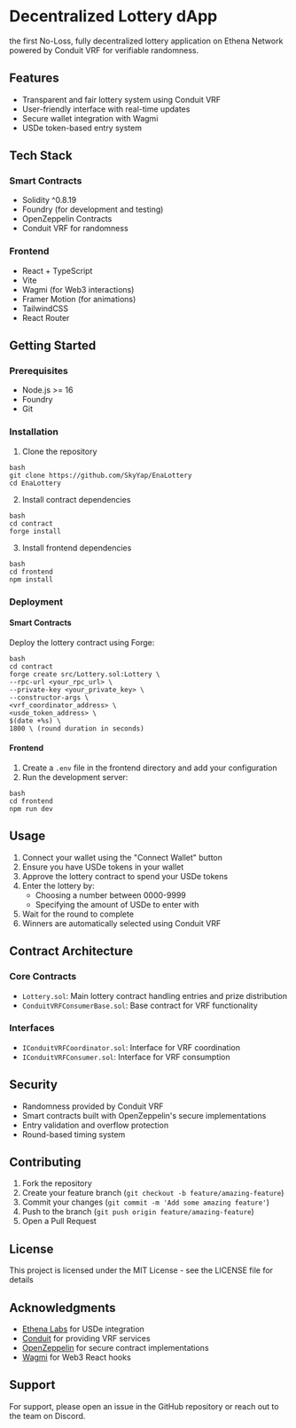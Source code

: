 # Decentralized Lottery dApp

the first No-Loss, fully decentralized lottery application on Ethena Network powered by Conduit VRF for verifiable randomness.

## Features

- Transparent and fair lottery system using Conduit VRF
- User-friendly interface with real-time updates
- Secure wallet integration with Wagmi
- USDe token-based entry system

## Tech Stack

### Smart Contracts
- Solidity ^0.8.19
- Foundry (for development and testing)
- OpenZeppelin Contracts
- Conduit VRF for randomness

### Frontend
- React + TypeScript
- Vite
- Wagmi (for Web3 interactions)
- Framer Motion (for animations)
- TailwindCSS
- React Router

## Getting Started

### Prerequisites
- Node.js >= 16
- Foundry
- Git

### Installation

1. Clone the repository
```
bash
git clone https://github.com/SkyYap/EnaLottery
cd EnaLottery
```

2. Install contract dependencies
```
bash
cd contract
forge install
```

3. Install frontend dependencies
```
bash
cd frontend
npm install
```

### Deployment

#### Smart Contracts
Deploy the lottery contract using Forge:
```
bash
cd contract
forge create src/Lottery.sol:Lottery \
--rpc-url <your_rpc_url> \
--private-key <your_private_key> \
--constructor-args \
<vrf_coordinator_address> \
<usde_token_address> \
$(date +%s) \
1800 \ (round duration in seconds)
```

#### Frontend
1. Create a `.env` file in the frontend directory and add your configuration
2. Run the development server:
```
bash
cd frontend
npm run dev
```

## Usage

1. Connect your wallet using the "Connect Wallet" button
2. Ensure you have USDe tokens in your wallet
3. Approve the lottery contract to spend your USDe tokens
4. Enter the lottery by:
   - Choosing a number between 0000-9999
   - Specifying the amount of USDe to enter with
5. Wait for the round to complete
6. Winners are automatically selected using Conduit VRF

## Contract Architecture

### Core Contracts
- `Lottery.sol`: Main lottery contract handling entries and prize distribution
- `ConduitVRFConsumerBase.sol`: Base contract for VRF functionality

### Interfaces
- `IConduitVRFCoordinator.sol`: Interface for VRF coordination
- `IConduitVRFConsumer.sol`: Interface for VRF consumption

## Security

- Randomness provided by Conduit VRF
- Smart contracts built with OpenZeppelin's secure implementations
- Entry validation and overflow protection
- Round-based timing system

## Contributing

1. Fork the repository
2. Create your feature branch (`git checkout -b feature/amazing-feature`)
3. Commit your changes (`git commit -m 'Add some amazing feature'`)
4. Push to the branch (`git push origin feature/amazing-feature`)
5. Open a Pull Request

## License

This project is licensed under the MIT License - see the LICENSE file for details

## Acknowledgments

- [Ethena Labs](https://www.ethena.fi/) for USDe integration
- [Conduit](https://www.conduit.xyz/) for providing VRF services
- [OpenZeppelin](https://www.openzeppelin.com/) for secure contract implementations
- [Wagmi](https://wagmi.sh/) for Web3 React hooks

## Support

For support, please open an issue in the GitHub repository or reach out to the team on Discord.